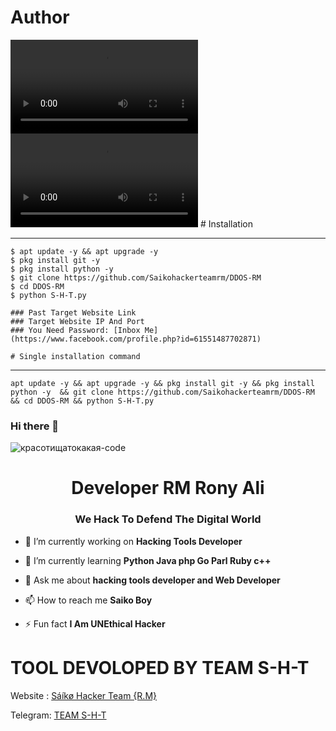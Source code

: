 
# Author 
![Screenshot](https://github.com/Saikohackerteamrm/Wifi-Jammer-1/blob/master/lv_7201831824660778242_20250715030719.mp4)
![Video](https://github.com/Saikohackerteamrm/Wifi-Jammer-1/blob/master/lv_7201831824660778242_20250715030719.mp4)
          # Installation
____________________

    $ apt update -y && apt upgrade -y
    $ pkg install git -y
    $ pkg install python -y
    $ git clone https://github.com/Saikohackerteamrm/DDOS-RM
    $ cd DDOS-RM
    $ python S-H-T.py
    
    ### Past Target Website Link 
    ### Target Website IP And Port 
    ### You Need Password: [Inbox Me](https://www.facebook.com/profile.php?id=61551487702871)
    
    # Single installation command
_______________________________________

    apt update -y && apt upgrade -y && pkg install git -y && pkg install python -y  && git clone https://github.com/Saikohackerteamrm/DDOS-RM && cd DDOS-RM && python S-H-T.py
 ### Hi there 👋

<!--
**RM Rony Ali/Red Team** is a ✨ _special_ ✨ repository because its `README.md` (this file) appears on your GitHub profile.

Here are some ideas to get you started:

- 🔭 I’m currently working on ...
- 🌱 I’m currently learning ...
- 👯 I’m looking to collaborate on ...
- 🤔 I’m looking for help with ...
- 💬 Ask me about ...
- 📫 How to reach me: ...
- 😄 Pronouns: ...
- ⚡ Fun fact: ...
-->
![красотищатокакая-code](https://user-images.githubusercontent.com/88341460/189535591-84f204da-08af-4989-821f-e6608902a4a1.gif)                  


<h1 align="center">Developer RM Rony Ali</h1>
<h3 align="center">We Hack To Defend The Digital World </h3>

- 🔭 I’m currently working on **Hacking Tools Developer**

- 🌱 I’m currently learning **Python Java php Go Parl Ruby c++**

- 💬 Ask me about **hacking tools developer and Web Developer**

- 📫 How to reach me **Saiko Boy**

- ⚡ Fun fact **I Am UNEthical Hacker**                                                                                                                                                                                                                                                                                                                             


# TOOL DEVOLOPED BY TEAM S-H-T 

Website : [Sáíkø Hacker Team {R.M}](http://saikohackerteamrm.free.nf)

Telegram: [TEAM S-H-T](http://t.me/rm7669)
